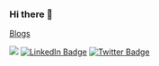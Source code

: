 
### Hi there 👋

[Blogs](https://rakhiroriya.wordpress.com/)

![](https://komarev.com/ghpvc/?username=DreamPearl&style=flat-square&color=blueviolet)
[![LinkedIn Badge](https://img.shields.io/badge/LinkedIn-Profile-informational?style=flat&logo=linkedin&logoColor=white&color=blueviolet)](https://www.linkedin.com/in/dreampearl/)
[![Twitter Badge](https://img.shields.io/badge/Twitter-Profile-informational?style=flat&logo=twitter&logoColor=white&color=blueviolet)](https://twitter.com/IAmDreamPearl)


<!-- **DreamPearl/DreamPearl** is a ✨ _special_ ✨ repository because its `README.md` (this file) appears on your GitHub profile.

Here are some ideas to get you started:

- 🔭 I’m currently working on ...
- 🌱 I’m currently learning ...
- 👯 I’m looking to collaborate on ...
- 🤔 I’m looking for help with ...
- 💬 Ask me about ...
- 📫 How to reach me: ...
- 😄 Pronouns: ...
- ⚡ Fun fact: ... -->

